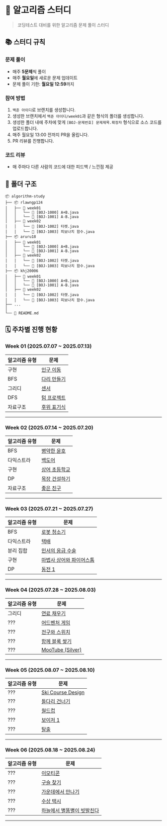 # 🚀 알고리즘 스터디

> 코딩테스트 대비를 위한 알고리즘 문제 풀이 스터디

## 📚 스터디 규칙

### 문제 풀이
- 매주 **5문제**씩 풀이
- 매주 **월요일**에 새로운 문제 업데이트
- 문제 풀이 기한: **월요일 12:59**까지

### 참여 방법
1. `백준 아이디`로 브랜치를 생성합니다.
2. 생성한 브랜치에서 `백준 아이디/week01`과 같은 형식의 폴더를 생성합니다.
3. 생성한 폴더 내에 주차에 맞게 `[BOJ-문제번호] 문제제목.확장자` 형식으로 소스 코드를 업로드합니다.
4. 매주 월요일 13:00 전까지 PR을 올립니다.
5. PR 리뷰를 진행합니다.

### 코드 리뷰
- 매 주마다 다른 사람의 코드에 대한 피드백 / 느낀점 제공

## 📁 폴더 구조

```
📦 algorithm-study
├── 📦 rlawngp124
│   ├── 📂 week01
│   │   └── 📄 [BOJ-1000] A+B.java
│   │   └── 📄 [BOJ-1001] A-B.java
│   ├── 📂 week02
│   │   └── 📄 [BOJ-1002] 터렛.java
│   │   └── 📄 [BOJ-1003] 피보나치 함수.java
├── 📦 aruru18
│   ├── 📂 week01
│   │   └── 📄 [BOJ-1000] A+B.java
│   │   └── 📄 [BOJ-1001] A-B.java
│   ├── 📂 week02
│   │   └── 📄 [BOJ-1002] 터렛.java
│   │   └── 📄 [BOJ-1003] 피보나치 함수.java
├── 📦 khj20006
│   ├── 📂 week01
│   │   └── 📄 [BOJ-1000] A+B.java
│   │   └── 📄 [BOJ-1001] A-B.java
│   ├── 📂 week02
│   │   └── 📄 [BOJ-1002] 터렛.java
│   │   └── 📄 [BOJ-1003] 피보나치 함수.java
├── ...
│   
└── 📄 README.md
```

## 🗓️ 주차별 진행 현황

### Week 01 (2025.07.07 ~ 2025.07.13)
| **알고리즘 유형** | **문제** |
|------|------|
| 구현 | <a href="https://www.acmicpc.net/problem/16234">인구 이동</a> |
| BFS | <a href="https://www.acmicpc.net/problem/2146">다리 만들기</a> |
| 그리디 | <a href="https://www.acmicpc.net/problem/2212">센서</a> |
| DFS | <a href="https://www.acmicpc.net/problem/9466">텀 프로젝트</a> |
| 자료구조 | <a href="https://www.acmicpc.net/problem/1918">후위 표기식</a> |
---


### Week 02 (2025.07.14 ~ 2025.07.20)
| **알고리즘 유형** | **문제** |
|------|------|
| BFS | <a href="https://www.acmicpc.net/problem/14677">병약한 윤호</a> |
| 다익스트라 | <a href="https://www.acmicpc.net/problem/17396">백도어</a> |
| 구현 | <a href="https://www.acmicpc.net/problem/21608">상어 초등학교</a> |
| DP | <a href="https://www.acmicpc.net/problem/14925">목장 건설하기</a> |
| 자료구조 | <a href="https://www.acmicpc.net/problem/3078">좋은 친구</a> |
---


### Week 03 (2025.07.21 ~ 2025.07.27)
| **알고리즘 유형** | **문제** |
|------|------|
| BFS | <a href="https://www.acmicpc.net/problem/4991">로봇 청소기</a> |
| 다익스트라 | <a href="https://www.acmicpc.net/problem/1719">택배</a> |
| 분리 집합 | <a href="https://www.acmicpc.net/problem/20955">민서의 응급 수술</a> |
| 구현 | <a href="https://www.acmicpc.net/problem/20058">마법사 상어와 파이어스톰</a> |
| DP | <a href="https://www.acmicpc.net/problem/2293">동전 1</a> |
---


### Week 04 (2025.07.28 ~ 2025.08.03)
| **알고리즘 유형** | **문제** |
|------|------|
| 그리디 | <a href="https://www.acmicpc.net/problem/1826">연료 채우기</a> |
| ??? | <a href="https://www.acmicpc.net/problem/2310">어드벤처 게임</a> |
| ??? | <a href="https://www.acmicpc.net/problem/2138">전구와 스위치</a> |
| ??? | <a href="https://www.acmicpc.net/problem/18427">함께 블록 쌓기</a> |
| ??? | <a href="https://www.acmicpc.net/problem/15591">MooTube (Silver)</a> |
---


### Week 05 (2025.08.07 ~ 2025.08.10)
| **알고리즘 유형** | **문제** |
|------|------|
| ??? | <a href="https://www.acmicpc.net/problem/9881">Ski Course Design</a> |
| ??? | <a href="https://www.acmicpc.net/problem/2602">돌다리 건너기</a> |
| ??? | <a href="https://www.acmicpc.net/problem/6987">월드컵</a> |
| ??? | <a href="https://www.acmicpc.net/problem/3987">보이저 1</a> |
| ??? | <a href="https://www.acmicpc.net/problem/16397">탈출</a> |
---


### Week 06 (2025.08.18 ~ 2025.08.24)
| **알고리즘 유형** | **문제** |
|------|------|
| ??? | <a href="https://www.acmicpc.net/problem/14226">이모티콘</a> |
| ??? | <a href="https://www.acmicpc.net/problem/2617">구슬 찾기</a> |
| ??? | <a href="https://www.acmicpc.net/problem/21940">가운데에서 만나기</a> |
| ??? | <a href="https://www.acmicpc.net/problem/2836">수상 택시</a> |
| ??? | <a href="https://www.acmicpc.net/problem/14658">하늘에서 별똥별이 빗발친다</a> |
---

